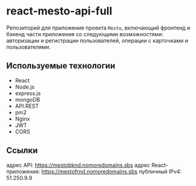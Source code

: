 # react-mesto-api-full
Репозиторий для приложения проекта `Mesto`, включающий фронтенд и бэкенд части приложения со следующими возможностями: авторизации и регистрации пользователей, операции с карточками и пользователями.

## Используемые технологии

* React
* Node.js
* express.js
* mongoDB
* API.REST
* pm2
* Nginx
* JWT
* CORS

## Ссылки

адрес API: https://mestobknd.nomoredomains.sbs
адрес React-приложения: https://mestofrnd.nomoredomains.sbs
публичный IPv4: 51.250.9.9  
